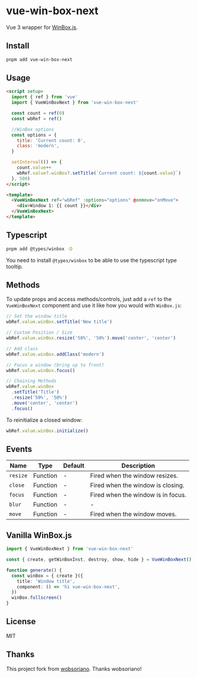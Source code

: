 # vue-win-box-next

Vue 3 wrapper for [WinBox.js](https://github.com/nextapps-de/winBox).

## Install

```bash
pnpm add vue-win-box-next
```

## Usage

```html
<script setup>
  import { ref } from 'vue'
  import { VueWinBoxNext } from 'vue-win-box-next'

  const count = ref(0)
  const wbRef = ref()

  //WinBox options
  const options = {
    title: 'Current count: 0',
    class: 'modern',
  }

  setInterval(() => {
    count.value++
    wbRef.value?.winBox?.setTitle(`Current count: ${count.value}`)
  }, 500)
</script>

<template>
  <VueWinBoxNext ref="wbRef" :options="options" @onmove="onMove">
    <div>Window 1: {{ count }}</div>
  </VueWinBoxNext>
</template>
```
## Typescript

```sh
pnpm add @types/winbox -D
```

You need to install `@types/winbox` to be able to use the typescript type tooltip.

## Methods

To update props and access methods/controls, just add a `ref` to the `VueWinBoxNext` component and use it like how you would with `WinBox.js`:

```ts
// Set the window title
wbRef.value.winBox.setTitle('New title')

// Custom Position / Size
wbRef.value.winBox.resize('50%', '50%').move('center', 'center')

// Add class
wbRef.value.winBox.addClass('modern')

// Focus a window (bring up to front)
wbRef.value.winBox.focus()

// Chaining Methods
wbRef.value.winBox
  .setTitle('Title')
  .resize('50%', '50%')
  .move('center', 'center')
  .focus()
```

To reinitialize a closed window:

```javascript
wbRef.value.winBox.initialize()
```

## Events

| Name     | Type     | Default | Description                        |
| -------- | -------- | ------- | ---------------------------------- |
| `resize` | Function | -       | Fired when the window resizes.     |
| `close`  | Function | -       | Fired when the window is closing.  |
| `focus`  | Function | -       | Fired when the window is in focus. |
| `blur`   | Function | -       | -                                  |
| `move`   | Function | -       | Fired when the window moves.       |

## Vanilla WinBox.js

```ts
import { VueWinBoxNext } from 'vue-win-box-next'

const { create, getWinBoxInst, destroy, show, hide } = VueWinBoxNext()

function generate() {
  const winBox = { create }({
    title: 'Window title',
    component: () => 'hi vue-win-box-next',
  })
  winBox.fullscreen()
}
```

## License

MIT

## Thanks

This project fork from [wobsoriano](https://github.com/wobsoriano/vue-winbox). Thanks wobsoriano!
